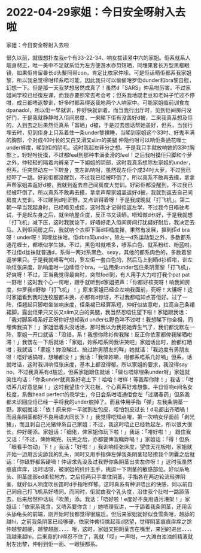 # 2022-04-29家姐：今日安全呀射入去啦



家姐：今日安全呀射入去啦



很久以前，就很想扑左我e个有33-22-34、响女拔读紧中六的家姐。佢系就系人靓身材正，唯一美中不足就系佢为左方便游水亦剪短晒，同埋果套长方型黑框眼镜，如果佢肯留番长d头髮同带con，肯定比依家仲嗦。可是佢话晒佢都系我家姐黎，所以我总觉得咁样系唔可能，因此我只可以偷偷咁罗佢dunder和bra黎自慰，幻想一下。但是那一天我梦想居然成真了！虽然d「SARS」仲系咁厉害，不过家姐间学校已经復左课，而我亦要照常去考会考；但系我地既老豆和老妈子忙过不停咁，成日都唔返黎训，好多时都系得返我地两个人响家中。可能家姐临前训食左dpanadol，所以佢一早就训，仲好快就训着。而当我行出厅时，见到佢间房闩没好门，于是我就静静咁入佢间房度，一来睇下佢有没盖好d被，二来我真系想及佢的，入到去之后果然佢真系「富晒」d被，于是过去想话帮她盖好，但系，当我行埋去时，见到佢身上只系着住一条under黎裸睡，当睇到家姐这个33吋、好鬼丰满的胸部，个对成40吋长的又白又滑又slim的美腿 仲隐约咁可以响佢条通花喱士under裤度，睇到佢的阴毛。这时我起左非分之想。于是我只手就放响她的33吋胸部上，轻轻咁抚摸，不过都feel到那种丰满柔滑的feel！之后我咁摸佢只脚和个萝之外，仲轻轻的隔着内裤亲了一下姐姐的阴部，这时我真系想除左家姐的under，但系，佢突然动左一下转身，变左趴响咁，虽然现左佢个成34吋大萝，不过我已经吓了一跳。好彩佢都没醒到，不过我已经被吓倒了，所以真系不敢再去摸，拿拿声帮家姐盖返好d被，我就到返去自己间房度大觉训。好彩佢都没醒到，不过我已经被吓倒了，所以真系不敢再去摸，拿拿声帮家姐盖返好d被，我就到返去自己间房度大觉训。不过睇到d咁正野，又点训得着呀！于是我成晚就「打飞机」。第二朝一早当我起身时，已经唔见成佢，这时我才记得佢返左学，不过我今日唔驶考试，于是起左身之后，就坐响屋企度，反正书又读晒，唔知做d乜好，于是我就想「打飞机」减下压，这时我就谂下，好唔好走入佢间房间打犹疑好耐后，我决定去马。入到佢间房之后，我就响个衣柜下面d柜桶度摷，果然有发展，搵到佢d bra呀！under呀！同埋丝袜咁。佢dbra同under，除左一d系运动型之外，多数都系通花喱士，都唔似学生妹。不过，黑色咁就唔多，唔系白色、就系粉红、粉蓝咁。不过佢d丝袜就普通d，系得一两对系黑色、sexy，其他的都系肉色的，多数着黎返学果只。于是我就唔客气咁，罗左佢一套白色的，然后马上剥晒d衫裤咁，训左响佢张床度，趴响度咁一边嗦佢个bra，一边用条under包住条阴茎黎「打飞机」，好爽呀！不过，正当我觉得最爽时，突然feel到，有人用手大力咁打我个pat pat一野咁！这时我个心一愕咁，跟手就听到d家姐把声：「你都好核突呀！响我间房度，仲罗我d野黎「打飞机」！」原来家姐已经企左响我面前，死呀！大镬呀！这时家姐看到我时连校服都未换，亦都有d惊讶，不过我都唔知点答佢好。过了一阵，佢翘起只脚咁坐坐响床度，佢条裙已经算系短，仲好似故意咁，拉高自己条裙裙脚，露出佢果只又长又slim又白的美腿，我当然忍唔住望下啦！家姐跟我话：「我对脚系唔系好正呀你好想知我d under乜野色咩不过咁！我想睇下你全相，同埋俾我搞下！」家姐低着头沒话话，那时我以为我把她弄生气了，我们都沈默左一阵，家姐一开口就话：「没错，系！我想你除衫俾我睇！反正你依家都俾我睇晒咁滞！」我愣左一下后就话：「家姐，妳系唔系同我讲笑吧」家姐话出时，脸都红晒咁；我就话：「家姐！妳没睇过、搞过妳男朋友的咩」她就话：「我边度有男朋友呀！唔好话搞呀，想睇都没！」我话：「我俾妳睇，咁都系唔系几好喎」但系，话就咁话，这时我训响佢张床度，基本上都没得郁。所以家姐的要求，我没得say no，不过我真系有d尴尬，但系家姐跟住就话：「做乜唔除埋条under呀」家姐就笑住呁话：「你条under就真系好老土下！哈哈！咁样！等我帮你除！」我话：「咁唔系几好意思架！」这时我望住个天花板，个心真系好难想像，平日佢响e间名女校度，系做head perfect的乖学生，今日会系咁唔通佢食左「过期春药」但系我都未识回应佢已经一手将我的under脱掉了。而且仲用手指「弹」左我条阴茎一野。家姐就话：「依！原来你一早就割左包皮，唔怕包皮过长！d毛都出齐晒喎！而且条阴茎都好不良用语大同长下！」我觉得唔知点咁，第一次响女仔面前「剥光猪」，而且剥自己光猪仲系自己家姐；不过，我这时唔止已经勃起左，所以很大很长，仲好硬添。家姐话：「细佬，俾家姐你玩下啦！」我话：「咁好啦！」 跟住我又话：「不过，俾妳睇完、玩完之后，亦都要俾我睇妳喎！」家姐话：「得！但系「眼看手勿动」下！」我话：「好啦！」我训响佢张床度，望住天花板咁，家姐就开始一边用舌尖舔我的乳头，同时又用手指弹左弹我条阴茎轻轻撩我个阴囊之后就话：「你碌野都系硬喎！仲话求先没及过我野你条阴茎出卖左你呀！」这时我虽然痕痕痒痒，话时话呀，被家姐的纤纤玉手，挑逗一下阴茎的敏感部位。好似系龟头、阴茎底部ed柔软地方。之后佢两只手拿住阴茎，手指各在两边轮流轻弹阴茎，就好似人响度吹长笛时d手指咁样郁。这时真系有种讲唔出的快感，同以前自己同自己打飞机系好唔同。而同时，佢就由我个乳头度，沿住我个肚咁一路舔落去，后来居然仲话玩「吹萧」添。我话：「唔好啦！e度好不良用语污漕架！」家姐话：「依家系我含，又唔系要你含！」她唔理我讲，一于舔着我条阴茎，还用舌头舔龟头的前端，刚开始时我都觉得很尴尬，但后来家姐就好似食雪条咁，越舔的越hi，之前我条阴茎已经够硬，依家仲俾佢挑起我d慾望，觉得阴茎痕痕痒痒之馀仲越黎越硬，越黎越胀．．．．咁，这时，家姐又把阴茎含在嘴里，来回的进出．．．．我越来越hi，后来真的hi得忍不住了，我就「哎」一声咁，一大滩白浊浊的精液就射左出黎，仲射到佢一面、一眼镜都系。


